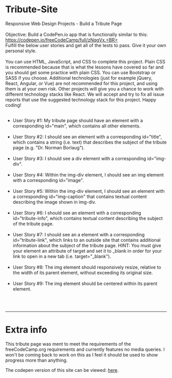 # Tribute-Site
Responsive Web Design Projects - Build a Tribute Page<BR>
  <BR>
Objective: Build a CodePen.io app that is functionally similar to this: https://codepen.io/freeCodeCamp/full/zNqgVx.<BR>
    <BR>
Fulfill the below user stories and get all of the tests to pass. Give it your own personal style.<BR>
      <BR>
You can use HTML, JavaScript, and CSS to complete this project. Plain CSS is recommended because that is what the lessons have covered so far and you should get some practice with plain CSS. You can use Bootstrap or SASS if you choose. Additional technologies (just for example jQuery, React, Angular, or Vue) are not recommended for this project, and using them is at your own risk. Other projects will give you a chance to work with different technology stacks like React. We will accept and try to fix all issue reports that use the suggested technology stack for this project. Happy coding!
        <BR><BR>
  * User Story #1: My tribute page should have an element with a corresponding id="main", which contains all other elements.<BR><BR>
  * User Story #2: I should see an element with a corresponding id="title", which contains a string (i.e. text) that describes the subject of the tribute page (e.g. "Dr. Norman Borlaug").<BR><BR>
  * User Story #3: I should see a div element with a corresponding id="img-div".<BR><BR>
  * User Story #4: Within the img-div element, I should see an img element with a corresponding id="image".<BR><BR>
  * User Story #5: Within the img-div element, I should see an element with a corresponding id="img-caption" that contains textual content describing the image shown in img-div.<BR><BR>
  * User Story #6: I should see an element with a corresponding id="tribute-info", which contains textual content describing the subject of the tribute page.<BR><BR>
  * User Story #7: I should see an a element with a corresponding id="tribute-link", which links to an outside site that contains additional information about the subject of the tribute page. HINT: You must give your element an attribute of target and set it to _blank in order for your link to open in a new tab (i.e. target="_blank").<BR><BR>
  * User Story #8: The img element should responsively resize, relative to the width of its parent element, without exceeding its original size.<BR><BR>
  * User Story #9: The img element should be centered within its parent element.<BR>
          <BR>
<BR>
  
  *****
  
  # Extra info
  This tribute page was ment to meet the requirements of the freeCodeCamp.org requirements and currently features no media queries. I won't be coming back to work on this as I feel it should be used to show progress more than anything.
  
The codepen version of this site can be viewed: [here](https://codepen.io/anon/pen/qyygaW").

